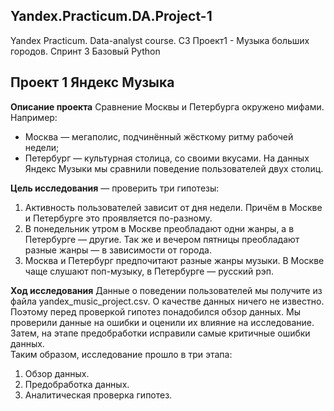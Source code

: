 ## Yandex.Practicum.DA.Project-1
Yandex Practicum. Data-analyst course. С3 Проект1 - Музыка больших городов. 
Спринт 3 Базовый Python
## Проект 1 Яндекс Музыка

**Описание проекта**
Сравнение Москвы и Петербурга окружено мифами. Например:
* Москва — мегаполис, подчинённый жёсткому ритму рабочей недели;
* Петербург — культурная столица, со своими вкусами.
На данных Яндекс Музыки мы сравнили поведение пользователей двух столиц.  

**Цель исследования** — проверить три гипотезы:
1. Активность пользователей зависит от дня недели. Причём в Москве и Петербурге это проявляется по-разному.
2. В понедельник утром в Москве преобладают одни жанры, а в Петербурге — другие. Так же и вечером пятницы преобладают разные жанры — в зависимости от города.
3. Москва и Петербург предпочитают разные жанры музыки. В Москве чаще слушают поп-музыку, в Петербурге — русский рэп.

**Ход исследования**
Данные о поведении пользователей мы получите из файла yandex_music_project.csv. О качестве данных ничего не известно. Поэтому перед проверкой гипотез понадобился обзор данных.
Мы проверили данные на ошибки и оценили их влияние на исследование. Затем, на этапе предобработки исправили самые критичные ошибки данных.  
Таким образом, исследование прошло в три этапа:  
1. Обзор данных.
2. Предобработка данных.
3. Аналитическая проверка гипотез.
